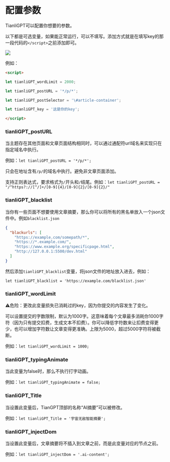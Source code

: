 # 配置参数

TianliGPT可以配置你想要的参数。

以下都是可选变量，如果能正常运行，可以不填写。添加方式就是在填写key的那一段代码的`</script>`之前添加即可。

![](/img/advanced.png)

例如：

```HTML
<script>

let tianliGPT_wordLimit = 2000;

let tianliGPT_postURL = '*/p/*';

let tianliGPT_postSelector = '\#article-container';

let tianliGPT_key = '这是你的key';

</script>
```

### tianliGPT_postURL

当主题存在其他页面和文章页面结构相同时，可以通过通配符url域名来实现只在指定域名中执行。

例如：`let tianliGPT_postURL = '*/p/*';`

只会在地址含有`/p/`的域名中执行。避免非文章页面添加。

支持正则表达式，要求格式为`/`开头和`/`结尾。例如：`let tianliGPT_postURL = "/^https?://[^/]+/[0-9]{4}/[0-9]{2}/[0-9]{2}/"`

### tianliGPT_blacklist

当你有一些页面不想要使用文章摘要，那么你可以将所有的黑名单放入一个json文件中。例如`blacklist.json`

```json
{
  "blackurls": [
    "https://example.com/somepath/*",
    "https://*.example.com/",
    "https://www.example.org/specificpage.html",
    "http://127.0.0.1:5500/dev.html"
  ]
}
```
然后添加`tianliGPT_blacklist`变量，将json文件的地址放入进去，例如：

`let tianliGPT_blacklist = 'https://example.com/blacklist.json'`

### tianliGPT_wordLimit

⚠️危险：更改此变量损失已消耗过的key，因为你提交的内容发生了变化。

可以设置提交的字数限制，默认为1000字。这意味着每个文章最多消耗你1000字符（因为只有提交扣费，生成文本不扣费）。你可以降低字符数来让扣费变得更少，也可以增加字符数让文章变得更准确。上限为5000，超过5000字符将被截断。

例如：`let tianliGPT_wordLimit = 1000;`

### tianliGPT_typingAnimate

当此变量为false时，那么不执行打字动画。

例如：`let tianliGPT_typingAnimate = false;`

### tianliGPT_Title

当设置此变量后，TianGPT顶部的名称“AI摘要”可以被修改。

例如：`let tianliGPT_Title = '宇宙无敌智能摘要';`

### tianliGPT_injectDom

当设置此变量后，文章摘要将不插入到文章之前，而是此变量对应的节点之前。

例如：`let tianliGPT_injectDom = '.ai-content';`
